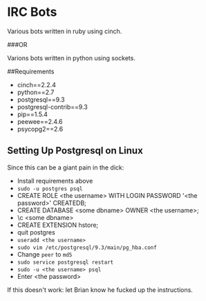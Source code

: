 # IRC Bots
Various bots written in ruby using cinch.

###OR

Varions bots written in python using sockets.

##Requirements
- cinch==2.2.4
- python==2.7
- postgresql==9.3
- postgresql-contrib==9.3
- pip==1.5.4
 - peewee==2.4.6
 - psycopg2==2.6

## Setting Up Postgresql on Linux
Since this can be a giant pain in the dick:

- Install requirements above
- `sudo -u postgres psql`
- CREATE ROLE \<the username\> WITH LOGIN PASSWORD '\<the password\>' CREATEDB;
- CREATE DATABASE \<some dbname\> OWNER \<the username\>;
- \c \<some dbname\>
- CREATE EXTENSION hstore;
- quit postgres
- `useradd <the username>`
- `sudo vim /etc/postgresql/9.3/main/pg_hba.conf`
 - Change `peer` to `md5`
 - `sudo service postgresql restart`
- `sudo -u <the username> psql`
 - Enter \<the password\>

If this doesn't work: let Brian know he fucked up the instructions.


